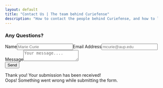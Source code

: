 ```yaml
---
layout: default
title: "Contact Us | The team behind Curiefense"
description: "How to contact the people behind Curiefense, and how to learn more about the project"
---
```


<div class="hero-nohome contact-us">
  <div class="container w-container">
    <div class="hero-row nohome contact">
      <div class="row flex-vertical w-row">
        <div class="w-col w-col-9 w-col-stack">
          <div class="item-vertical level-one first">
            <div class="item-vertical first">
              <h3 class="heading-2">Any Questions?</h3>
            </div>
            <div class="item-vertical"></div>
          </div>
        </div>
        <div class="no-paddings w-col w-col-3 w-col-stack">
          <div class="hero-image"></div>
        </div>
      </div>
    </div>
  </div>
</div>
<div class="section contact-us">
  <div class="container w-container">
    <div class="row-section contact-header w-row">
      <div class="w-col w-col-8 w-col-stack">
        <div class="item-vertical manifesto"></div>
        <div class="w-form">
          <form id="email-form" name="email-form" data-name="Email Form" class="contact-form"><label for="name">Name</label><input type="text" class="input w-input" maxlength="256" name="name" data-name="Name" placeholder="Marie Curie" id="name" required=""><label for="email">Email Address</label><input type="email" class="input w-input" maxlength="256" name="email" data-name="Email" placeholder="mcurie@aup.edu" id="email" required=""><label for="Message">Message</label><textarea placeholder="Your message...." maxlength="5000" id="Message" name="Message" data-name="Message" required="" class="textarea w-input"></textarea>
            <div class="item-vertical"><input type="submit" value="Send" data-wait="Please wait..." class="button submit w-button"></div>
          </form>
          <div class="w-form-done">
            <div>Thank you! Your submission has been received!</div>
          </div>
          <div class="w-form-fail">
            <div>Oops! Something went wrong while submitting the form.</div>
          </div>
        </div>
      </div>
      <div class="w-col w-col-4 w-col-stack"></div>
    </div>
  </div>
</div>